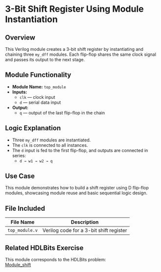 # 3-Bit Shift Register Using Module Instantiation

## Overview
This Verilog module creates a 3-bit shift register by instantiating and chaining three `my_dff` modules. Each flip-flop shares the same clock signal and passes its output to the next stage.

## Module Functionality
- **Module Name:** `top_module`
- **Inputs:**  
  - `clk` — clock input  
  - `d` — serial data input
- **Output:**  
  - `q` — output of the last flip-flop in the chain

## Logic Explanation
- Three `my_dff` modules are instantiated.
- The `clk` is connected to all instances.
- The `d` input is fed to the first flip-flop, and outputs are connected in series:
  - `d → w1 → w2 → q`

## Use Case
This module demonstrates how to build a shift register using D flip-flop modules, showcasing module reuse and basic sequential logic design.

## File Included

| File Name       | Description                            |
|------------------|----------------------------------------|
| `top_module.v`   | Verilog code for a 3-bit shift register |

## Related HDLBits Exercise
This module corresponds to the HDLBits problem:  
[Module_shift](https://hdlbits.01xz.net/wiki/Module_shift)
